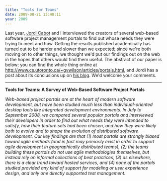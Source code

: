 ```yaml
---
title: "Tools for Teams"
date: 2009-08-21 13:48:11
year: 2009
---
```

Last year, <a href="http://jordicabot.com/">Jordi Cabot</a> and I interviewed the creators of several web-based software project management portals to find out whose needs they were trying to meet and how. Getting the results published academically has turned out to be harder and slower than we expected; since we're both moving on to other things, we thought we'd put our findings out on the web in the hopes that others would find them useful. The abstract of our paper is below; you can find the whole thing online at <a href="http://www.cs.utoronto.ca/~gvwilson/articles/portals.html">http://www.cs.utoronto.ca/~gvwilson/articles/portals.html</a>, and Jordi has a post about its conclusions up on <a href="http://modeling-languages.com/blog/content/tools-teams-survey-web-based-software-project-portals">his blog</a>. We'd welcome your comments.

<hr /><strong>Tools for Teams: A Survey of Web-Based Software Project Portals</strong>

<em>Web-based project portals are at the heart of modern software development, but have been studied much less than individual-oriented desktop tools like integrated development environments.  In July to September 2008, we compared several popular portals and interviewed their developers in order to find out what needs they were intended to satisfy, how their feature sets had been chosen, and how they were likely both to evolve and to shape the evolution of distributed software development.  Our key findings are that (1) most portals are strongly biased toward agile methods (and in fact may primarily exist in order to support agile development in geographically distributed teams), (2) the teams building these portals do not use agile methodologies themselves, but instead rely on informal collections of best practices, (3) as elsewhere, there is a clear trend toward hosted services, and (4) none of the portals studied provided any kind of support for modeling or user experience design, and only one directly supported test management. </em>

